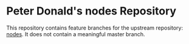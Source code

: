 # Peter Donald's nodes Repository

This repository contains feature branches for the upstream repository: [nodes](https://github.com/americanexpress/nodes).
It does not contain a meaningful master branch.
